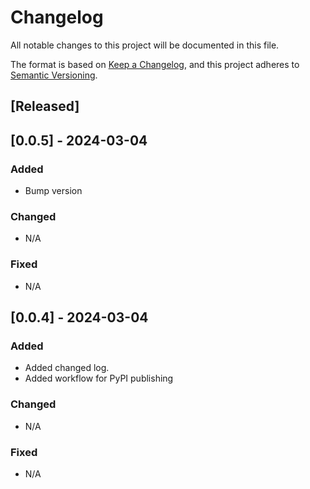 # Changelog

All notable changes to this project will be documented in this file.

The format is based on [Keep a Changelog](https://keepachangelog.com/en/1.1.0/),
and this project adheres to [Semantic Versioning](https://semver.org/spec/v2.0.0.html).

## [Released]

## [0.0.5] - 2024-03-04

### Added

- Bump version

### Changed

- N/A

### Fixed

- N/A

## [0.0.4] - 2024-03-04

### Added

- Added changed log.
- Added workflow for PyPI publishing

### Changed

- N/A

### Fixed

- N/A